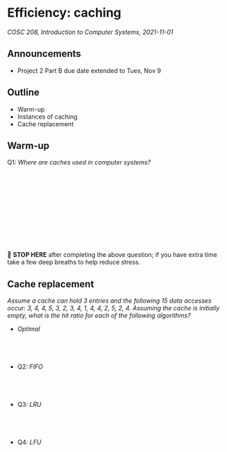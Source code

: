 # Efficiency: caching
_COSC 208, Introduction to Computer Systems, 2021-11-01_

## Announcements
* Project 2 Part B due date extended to Tues, Nov 9

## Outline
* Warm-up
* Instances of caching
* Cache replacement

## Warm-up
Q1: _Where are caches used in computer systems?_
```













```
🛑 **STOP HERE** after completing the above question; if you have extra time take a few deep breaths to help reduce stress.


## Cache replacement
_Assume a cache can hold 3 entries and the following 15 data accesses occur: 3, 4, 4, 5, 3, 2, 3, 4, 1, 4, 4, 2, 5, 2, 4. Assuming the cache is initially empty, what is the hit ratio for each of the following algorithms?_
* _Optimal_
    ```




    ```
* Q2: _FIFO_
    ```




    ```
* Q3: _LRU_
    ```




    ```
* Q4: _LFU_